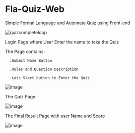 # Fla-Quiz-Web

Simple Formal Language and Automata Quiz using Front-end 

![quizcompleteloop](https://user-images.githubusercontent.com/114971396/226089357-3947dd5c-a862-444b-9733-c4cdf75459e7.gif)

Login Page where User Enter the name to take the Quiz

The Page contains:

      .Submit Name Button
      
      .Rules and Question Description
      
      .Lets Start button to Enter the Quiz

![image](https://user-images.githubusercontent.com/114971396/226089480-5ae9e29a-0fa4-42f1-b806-fb29a6d99213.png)

The Quiz Page:

![image](https://user-images.githubusercontent.com/114971396/226089626-b0b07614-18c7-464e-adb8-6ec69fbea3b1.png)



The Final Result Page with user Name and Score

![image](https://user-images.githubusercontent.com/114971396/226089688-2689af25-1c79-47f3-9955-bf32f9dc29c5.png)









